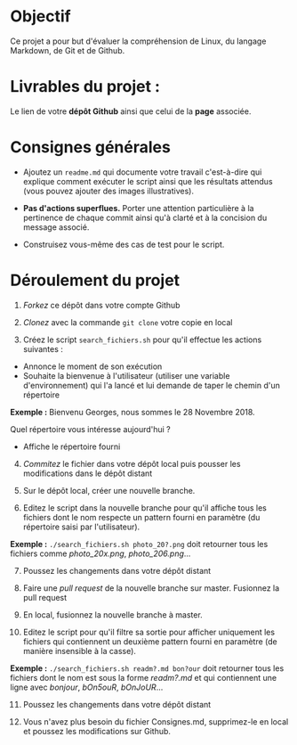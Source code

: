 # Objectif 

Ce projet a pour but d'évaluer la compréhension de Linux, du langage Markdown, de Git et de Github. 

# Livrables du projet :

Le lien de votre **dépôt Github** ainsi que celui de la **page** associée. 

# Consignes générales

- Ajoutez un `readme.md` qui documente votre travail c'est-à-dire qui explique comment exécuter le script ainsi que les résultats attendus (vous pouvez ajouter des images illustratives). 

- **Pas d'actions superflues.** Porter une attention particulière à la pertinence de chaque commit ainsi qu'à clarté et à la concision du message associé.

- Construisez vous-même des cas de test pour le script. 

# Déroulement du projet

1. *Forkez* ce dépôt dans votre compte Github 

2. *Clonez* avec la commande `git clone` votre copie en local

3. Créez le script `search_fichiers.sh` pour qu'il effectue les actions suivantes :

- Annonce le moment de son exécution 	
- Souhaite la bienvenue à l'utilisateur (utiliser une variable d'environnement) qui l'a lancé et lui demande de taper le chemin d'un répertoire 

**Exemple :** Bienvenu Georges, nous sommes le 28 Novembre 2018. 

Quel répertoire vous intéresse aujourd'hui ? 

- Affiche le répertoire fourni

4. *Commitez* le fichier dans votre dépôt local puis pousser les modifications dans le dépôt distant 

5. Sur le dépôt local, créer une nouvelle branche. 

6. Editez le script dans la nouvelle branche pour qu'il affiche tous les fichiers dont le nom respecte un pattern fourni en paramètre (du répertoire saisi par l'utilisateur). 

**Exemple :** `./search_fichiers.sh photo_20?.png` doit retourner tous les fichiers comme *photo_20x.png*, *photo_206.png*...

7. Poussez les changements dans votre dépôt distant 

8. Faire une *pull request* de la nouvelle branche sur master. Fusionnez la pull request 

9. En local, fusionnez la nouvelle branche à master. 

10. Editez le script pour qu'il filtre sa sortie pour afficher uniquement les fichiers qui contiennent un deuxième pattern fourni en paramètre (de manière insensible à la casse). 

**Exemple :** `./search_fichiers.sh readm?.md bon?our` doit retourner tous les fichiers dont le nom est sous la forme *readm?.md* et qui contiennent une ligne avec *bonjour*, *bOn5ouR*, *bOnJoUR*...

11. Poussez les changements dans votre dépôt distant 

12. Vous n'avez plus besoin du fichier Consignes.md, supprimez-le en local et poussez les modifications sur Github.
